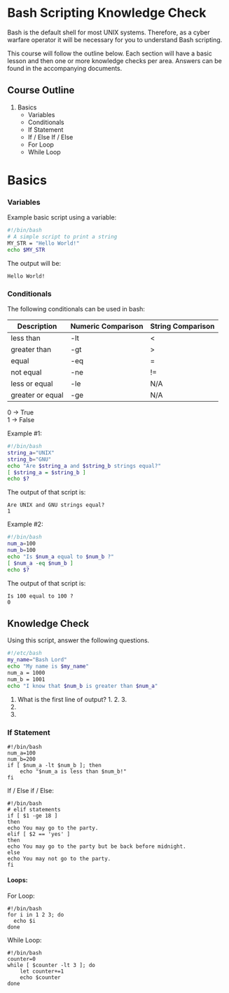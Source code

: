 # Bash Scripting Knowledge Check
Bash is the default shell for most UNIX systems. Therefore, as a cyber warfare operator it will be necessary for you to understand Bash scripting.

This course will follow the outline below. Each section will have a basic lesson and then one or more knowledge checks per area. Answers can be found in the accompanying documents.

## Course Outline
01. Basics  
    - Variables  
    - Conditionals  
    - If Statement  
    - If / Else If / Else  
    - For Loop  
    - While Loop  

# Basics
### Variables

Example basic script using a variable:
```bash
#!/bin/bash
# A simple script to print a string
MY_STR = "Hello World!"
echo $MY_STR
```
The output will be:
```console
Hello World!
```

### Conditionals
The following conditionals can be used in bash:

| Description      | Numeric Comparison | String Comparison |
| ---------------- | ------------------ | ----------------- |
| less than        | -lt                | <                 |
| greater than     | -gt                | >                 |
| equal            | -eq                | =                 |
| not equal        | -ne                | !=                |
| less or equal    | -le                | N/A               |
| greater or equal | -ge                | N/A               |

0 -> True  
1 -> False

Example #1:
```bash
#!/bin/bash
string_a="UNIX"
string_b="GNU"
echo "Are $string_a and $string_b strings equal?"
[ $string_a = $string_b ]
echo $?
```
The output of that script is:
```console
Are UNIX and GNU strings equal?
1
```
Example #2:
```bash
#!/bin/bash
num_a=100
num_b=100
echo "Is $num_a equal to $num_b ?"
[ $num_a -eq $num_b ]
echo $?
```
The output of that script is:
```console
Is 100 equal to 100 ?
0
```

## Knowledge Check
Using this script, answer the following questions.

```bash
#!/etc/bash
my_name="Bash Lord"
echo "My name is $my_name"
num_a = 1000
num_b = 1001
echo "I know that $num_b is greater than $num_a"

```
1. What is the first line of output?
    1.
    2.
    3.
2.
3.




### If Statement

```
#!/bin/bash
num_a=100
num_b=200
if [ $num_a -lt $num_b ]; then
    echo "$num_a is less than $num_b!"
fi
```

If / Else if / Else:
```
#!/bin/bash
# elif statements
if [ $1 -ge 18 ]
then
echo You may go to the party.
elif [ $2 == 'yes' ]
then
echo You may go to the party but be back before midnight.
else
echo You may not go to the party.
fi
```
#### Loops:
For Loop:
```
#!/bin/bash
for i in 1 2 3; do
  echo $i
done
```
While Loop:
```
#!/bin/bash
counter=0
while [ $counter -lt 3 ]; do
    let counter+=1
    echo $counter
done
```
